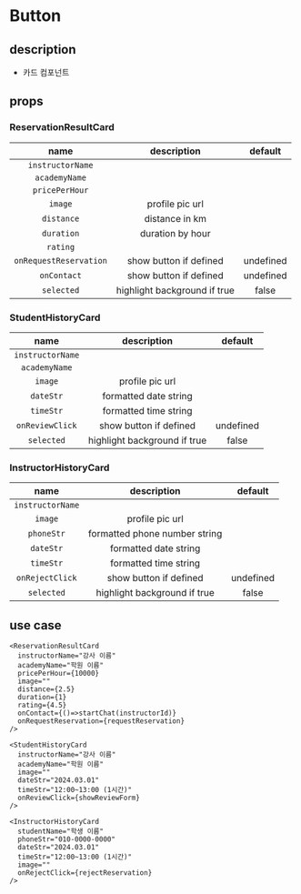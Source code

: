 # Button

## description

- 카드 컴포넌트

## props

### ReservationResultCard

|          name          |         description          |  default  |
| :--------------------: | :--------------------------: | :-------: |
|    `instructorName`    |                              |           |
|     `academyName`      |                              |           |
|     `pricePerHour`     |                              |           |
|        `image`         |       profile pic url        |           |
|       `distance`       |        distance in km        |           |
|       `duration`       |       duration by hour       |           |
|        `rating`        |                              |           |
| `onRequestReservation` |    show button if defined    | undefined |
|      `onContact`       |    show button if defined    | undefined |
|       `selected`       | highlight background if true |   false   |

### StudentHistoryCard

|       name       |         description          |  default  |
| :--------------: | :--------------------------: | :-------: |
| `instructorName` |                              |           |
|  `academyName`   |                              |           |
|     `image`      |       profile pic url        |           |
|    `dateStr`     |    formatted date string     |           |
|    `timeStr`     |    formatted time string     |           |
| `onReviewClick`  |    show button if defined    | undefined |
|    `selected`    | highlight background if true |   false   |

### InstructorHistoryCard

|       name       |          description          |  default  |
| :--------------: | :---------------------------: | :-------: |
| `instructorName` |                               |           |
|     `image`      |        profile pic url        |           |
|    `phoneStr`    | formatted phone number string |           |
|    `dateStr`     |     formatted date string     |           |
|    `timeStr`     |     formatted time string     |           |
| `onRejectClick`  |    show button if defined     | undefined |
|    `selected`    | highlight background if true  |   false   |

## use case

```tsx
<ReservationResultCard
  instructorName="강사 이름"
  academyName="학원 이름"
  pricePerHour={10000}
  image=""
  distance={2.5}
  duration={1}
  rating={4.5}
  onContact={()=>startChat(instructorId)}
  onRequestReservation={requestReservation}
/>

<StudentHistoryCard
  instructorName="강사 이름"
  academyName="학원 이름"
  image=""
  dateStr="2024.03.01"
  timeStr="12:00~13:00 (1시간)"
  onReviewClick={showReviewForm}
/>

<InstructorHistoryCard
  studentName="학생 이름"
  phoneStr="010-0000-0000"
  dateStr="2024.03.01"
  timeStr="12:00~13:00 (1시간)"
  image=""
  onRejectClick={rejectReservation}
/>
```
